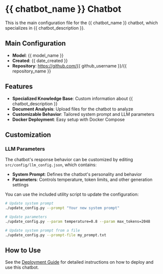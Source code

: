 # {{ chatbot_name }} Chatbot

This is the main configuration file for the {{ chatbot_name }} chatbot, which specializes in {{ chatbot_description }}.

## Main Configuration

- **Model**: {{ model_name }}
- **Created**: {{ date_created }}
- **Repository**: https://github.com/{{ github_username }}/{{ repository_name }}

## Features

- **Specialized Knowledge Base**: Custom information about {{ chatbot_description }}
- **Document Analysis**: Upload files for the chatbot to analyze
- **Customizable Behavior**: Tailored system prompt and LLM parameters
- **Docker Deployment**: Easy setup with Docker Compose

## Customization

### LLM Parameters
The chatbot's response behavior can be customized by editing `src/config/llm_config.json`, which contains:
- **System Prompt**: Defines the chatbot's personality and behavior
- **Parameters**: Controls temperature, token limits, and other generation settings

You can use the included utility script to update the configuration:
```bash
# Update system prompt
./update_config.py --prompt "Your new system prompt"

# Update parameters
./update_config.py --param temperature=0.8 --param max_tokens=2048

# Update system prompt from a file
./update_config.py --prompt-file my_prompt.txt
```

## How to Use

See the [Deployment Guide](./docs/DEPLOYMENT.md) for detailed instructions on how to deploy and use this chatbot.
